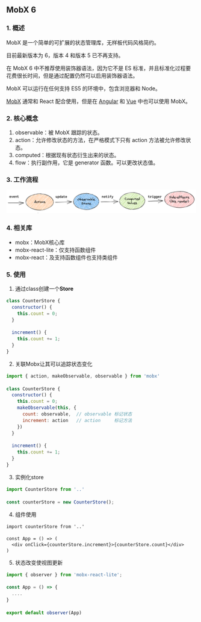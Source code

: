 ## MobX 6

### 1. 概述

MobX 是一个简单的可扩展的状态管理库，无样板代码风格简约。

目前最新版本为 6，版本 4 和版本 5 已不再支持。

在 MobX 6 中不推荐使用装饰器语法，因为它不是 ES 标准，并且标准化过程要花费很长时间，但是通过配置仍然可以启用装饰器语法。

MobX 可以运行在任何支持 ES5 的环境中，包含浏览器和 Node。

[MobX](https://mobx.js.org/README.html) 通常和 React 配合使用，但是在 [Angular](https://github.com/mobxjs/mobx-angular) 和 [Vue](https://github.com/mobxjs/mobx-vue) 中也可以使用 MobX。

### 2. 核心概念

1. observable：被 MobX 跟踪的状态。
2. action：允许修改状态的方法，在严格模式下只有 action 方法被允许修改状态。
3. computed：根据现有状态衍生出来的状态。
4. flow：执行副作用，它是 generator 函数。可以更改状态值。

### 3. 工作流程

<img src="./images/1.png"/>

### 4. 相关库 

- mobx：MobX核心库
- mobx-react-lite：仅支持函数组件
- mobx-react：及支持函数组件也支持类组件

### 5. 使用

1. 通过class创建一个**Store**
```js
class CounterStore {
  constructor() {
    this.count = 0;
  }

  increment() {
    this.count += 1;
  }
}
```

2. 关联Mobx让其可以追踪状态变化
```js
import { action, makeObservable, observable } from 'mobx'

class CounterStore {
  constructor() {
    this.count = 0;
    makeObservable(this, {
      count: observable,  // observable 标记状态
      increment: action   // action     标记方法
    })
  }

  increment() {
    this.count += 1;
  }
}
```

3. 实例化store

```js
import CounterStore from '..'

const counterStore = new CounterStore();
```

4. 组件使用

```tsx
import counterStore from '..'

const App = () => (
  <div onClick={counterStore.increment}>{counterStore.count}</div>
)
```

5. 状态改变使视图更新

```js
import { observer } from 'mobx-react-lite';

const App = () => {
  ....
}

export default observer(App)
```